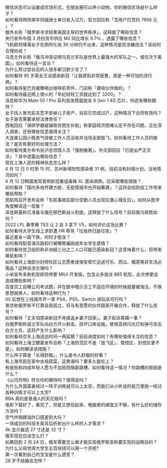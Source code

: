 微信状态可以设置成农场形式，在朋友圈可以养小动物，你的微信农场是什么样子？  
如何看待网传顺丰同城骑士单日收入过万，官方回应称「含用户打赏约 7856 元 」？  
俄外长称「俄罗斯寻求结束美国主导的世界秩序」，这释放了哪些信息？  
央行发布中国 3 月份货币供应 M2 同比增长 9.7％ ，透露了哪些信息？  
飞机即将降落女子在厕所化妆 30 分钟仍不出来，这种情况是否涉嫌违法？该如何合理劝说？  
乌克兰外长称「俄乌冲突证明乌克兰军队是世界上最强大的军队之一，或仅次于美国」，如何看待这一言论？  
为什么熬过低谷后的人很多都沉默少言了？  
如何看待 95 岁英女王谈感染新冠「让我感到非常疲惫，真是一种可怕的流行病」？  
如何看待星巴克被曝喝出咖啡机零件，门店称「聋哑伙伴做的」？  
如何看待最近网上很火的「年纪轻轻工资就达到了 3200」？  
消息称华为 Mate 50 / Pro 系列首发搭载骁龙 8 Gen 1 4G 芯片，你还有哪些期待？  
女子找人冒充前夫签字卖掉儿子房产，目前已完成过户，这种情况下合同有效吗？女子是否需要承担法律责任？  
西电回应「保研学霸疑骗取贫困生补助」称家庭经济困难认定不存在问题，正在深入调查，还有哪些信息值得关注？  
大连某公园小贩卖气球被工作人员没收并当场全部放飞，如何看待工作人员的做法？是否有更好的处理方法？  
如何看待美方命令驻沪总领馆人员「强制撤离」，外交部回应「已提出严正交涉」？其中透露出哪些信息？  
现在上海人民的精神状态怎么样？  
4 月 12 日 0 时至 15 时，苏州新增阳性感染者 31 例，目前没有封城计划，当地情况如何？  
4 月 12 日韩国发现首例新冠重组毒株 XL 感染病例，应采取哪些措施？  
如何看待「国内多地开建方舱，无疫情城市也开始筹建」？这将会给防疫工作带来哪些帮助？  
民航局召开发布会称「东航事故后部分空勤人员出现应激心理反应」，如何从医学角度解读这一现象？  
泽连斯基称已准备与俄在顿巴斯战斗到底，这释放了什么信号？目前俄乌局势如何？  
2022 LPL 春季赛 TES 让 2 追 3 拿下 V5，如何评价这场比赛？  
如何看待大学生线上求职遭 HR 辱骂「垃圾终归是垃圾」？  
最近基金一路下跌，何时才能涨？  
如何看待配音演员路知行被曝欺骗刚成年女学生感情？  
如何看待世卫组织称非洲超三分之二人口可能已感染新冠？这意味着什么，将带来哪些影响？  
如何看待上海部分封控社区让志愿者或保安帮忙运送可乐、西瓜、榴莲等非生活必需品？这种诉求合理吗？  
小米宣布多款机型即将停更 MIUI 开发版，包含众多骁龙 865 机型，此次停更会造成哪些影响？  
百度员工自曝公司考试题，并在题中暗示员工不适应环境的时候就要被淘汰，不换思想就换人，如何看待这种行为？  
00 后想在三线城市开一家 PS4，PS5，Switch 游玩店可行吗？  
普京称俄罗斯不打算自我孤立，将与有意愿的伙伴国家开展合作，释放了什么信号？  
如何看待「丈夫怕感染新冠不肯接返乡妻子回家」，妻子起诉离婚一事？  
白俄罗斯称波兰军队向白方开火射击，损坏口岸设施，使用高频闪光灯和弹弓攻击白方士兵，这将产生什么影响？  
如何看待京东上海送达时间一再延期？目前进度如何？有哪些值得关注的信息？  
如何看待上海卫健委发布会称「上海防范区不是『放飞区』，管控区、封控区更不是」，如何解读该措施？  
什么样子算是「长得舒服」，什么是令人舒服的好看？  
有上海市民在家中水培蔬菜，这靠谱吗？要多久能吃上？  
有报告称四成年轻人愿为不加班而降薪跳槽，如何看待这一情况？你跳槽的原因是什么？  
《山河月明》符合你的期待吗？值得追吗？  
为什么外国富豪经过一阵子训练就可以上太空，而我们从小听说的是万里挑一经过各种训练才可以上太空?  
BBA 真的是普通人的天花板吗？  
电影下载好了，看完了，但是又想存起来，电脑里的硬盘又不够，有什么好的储存方法吗？  
空气炸锅跟油炸口感差别大吗？  
一场成功的科技冬奥背后折射出什么样的人才需求？  
4k 显示器选 27 寸还是 32 寸？  
俄军现在应该怎么打？  
如果回到 2 月 24 日，俄军需要怎么做才能实现俄罗斯宣称要实现的战略目的？  
为什么父母觉得大学生五百块钱可以用一个月呢?  
第一次看到自己的宝宝是什么感受？  
28 岁不结婚会怎样？  
